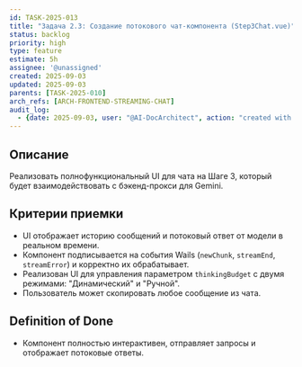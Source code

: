 ```yaml
---
id: TASK-2025-013
title: "Задача 2.3: Создание потокового чат-компонента (Step3Chat.vue)"
status: backlog
priority: high
type: feature
estimate: 5h
assignee: '@unassigned'
created: 2025-09-03
updated: 2025-09-03
parents: [TASK-2025-010]
arch_refs: [ARCH-FRONTEND-STREAMING-CHAT]
audit_log:
  - {date: 2025-09-03, user: "@AI-DocArchitect", action: "created with status backlog"}
---
```

## Описание
Реализовать полнофункциональный UI для чата на Шаге 3, который будет взаимодействовать с бэкенд-прокси для Gemini.

## Критерии приемки
- UI отображает историю сообщений и потоковый ответ от модели в реальном времени.
- Компонент подписывается на события Wails (`newChunk`, `streamEnd`, `streamError`) и корректно их обрабатывает.
- Реализован UI для управления параметром `thinkingBudget` с двумя режимами: "Динамический" и "Ручной".
- Пользователь может скопировать любое сообщение из чата.

## Definition of Done
- Компонент полностью интерактивен, отправляет запросы и отображает потоковые ответы.

